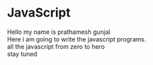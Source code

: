 # JavaScript
Hello my name is prathamesh gunjal
<br>
Here i am going to write the javascript programs.
<br>
all the javascript from zero to hero
<br>
stay tuned


